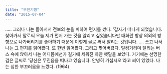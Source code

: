 ```yaml
---
title: "무진기행"
date: "2015-07-04"
---
```


..... 그러나 나는 돌아서서 전보의 눈을 피하여 편지를 썼다. '갑자기 떠나게 되었습니다. 찾아가서 말로써 오늘 제가 먼저 가는 것을 알리고 싶었습니다만 대화란 항상 의외의 방향으로 나가버리기를 좋아하기 때문에 이렇게 글로 써서 알리는 것입니다. .... 쓰고 나서 나는 그 편지를 읽어봤다. 또 한번 읽어봤다. 그리고 찢어버렸다. 덜컹거리며 달리는 버스 속에 앉아서 나는 어디쯤에선가 길가에 세워진 하얀 팻말을 보았다. 거기에는 선명한 검은 글씨로 '당신은 무진읍을 떠나고 있습니다. 안녕히 가십시오'라고 씌어 있었다. 나는 심한 부끄러움을 느꼈다. (1964)
